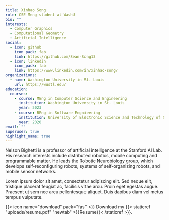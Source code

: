 ```yaml
---
title: Xinhao Song
role: CSE Meng student at WashU
bio: ""
interests:
  - Computer Graphics
  - Computational Geometry
  - Artificial Intelligence
social:
  - icon: github
    icon_pack: fab
    link: https://github.com/Sean-Song13
  - icon: linkedin
    icon_pack: fab
    link: https://www.linkedin.com/in/xinhao-song/
organizations:
  - name: Washington University in St. Louis
    url: https://wustl.edu/
education:
  courses:
    - course: MEng in Computer Science and Engineering
      institution: Washington University in St. Louis
      year: 2023
    - course: BEng in Software Engnieering
      institution: University of Electronic Science and Technology of China
      year: 2020
email: ""
superuser: true
highlight_name: true
---
```


Nelson Bighetti is a professor of artificial intelligence at the Stanford AI Lab. His research interests include distributed robotics, mobile computing and programmable matter. He leads the Robotic Neurobiology group, which develops self-reconfiguring robots, systems of self-organizing robots, and mobile sensor networks.

Lorem ipsum dolor sit amet, consectetur adipiscing elit. Sed neque elit, tristique placerat feugiat ac, facilisis vitae arcu. Proin eget egestas augue. Praesent ut sem nec arcu pellentesque aliquet. Duis dapibus diam vel metus tempus vulputate.

{{< icon name="download" pack="fas" >}} Download my {{< staticref "uploads/resume.pdf" "newtab" >}}Resume{{< /staticref >}}.

